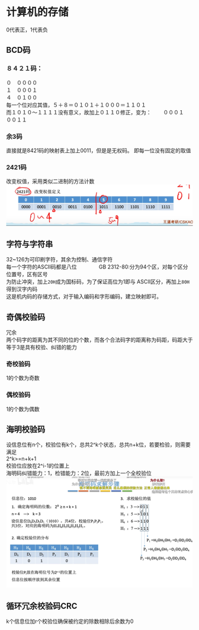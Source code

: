 # 计算机的存储


0代表正，1代表负
## BCD码
### ８４２１码：　　　
０　００００   
１　０００１   
４　０１００   
每一个位对应其值，５＋８＝０１０１＋１０００＝１１０１   
而１０１０～１１１１没有意义，故加上０１１０修正，变为：　　
０００１　００１１
### 余3码
直接就是8421码的映射表上加上0011，但是是无权码。  即每一位没有固定的取值  
### 2421码
改变权值，采用类似二进制的方法计数   
![13](https://github.com/heeler-deer/Molder/blob/main/png/13.png)
## 字符与字符串
32~126为可印刷字符，其余为控制、通信字符     
每一个字符的ASCII码都是八位　　　　
GB 2312-80:分为94个区，对每个区分位置号，区有区号   
为防止冲突，加上`20H`成为国标码，为了保证高位为1即与
ASCII区分，再加上`80H`得到汉字内码    
这是机内码的存储方式，对于输入编码和字形编码，建立映射即可。
## 奇偶校验码
冗余     
两个码字的距离为其不同的位的个数，而各个合法码字的距离称为码距，码距大于等于3是具有校验、纠错的能力
### 奇校验码
1的个数为奇数
### 偶校验码
1的个数为偶数   
## 海明校验码
设信息位有n个，校验位有k个，总共2^k个状态，总共n+k位，若要检验，则需要满足     
2^k>=n+k+1   
校验位应放在2^i-1的位置上   
海明码纠错能力：1，检错能力：2位，最前方加上一个全校验位   
![14](https://github.com/heeler-deer/Molder/blob/main/png/14.png)
## 循环冗余校验码CRC
k个信息位加r个校验位确保被约定的除数相除后余数为0           

